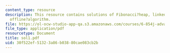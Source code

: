 ```yaml
---
content_type: resource
description: This resource contains solutions of Fibonacci?heap, linked?list, and
  offline?algorithm.
file: https://ol-ocw-studio-app-qa.s3.amazonaws.com/courses/6-854j-advanced-algorithms-fall-2005/30f522ef51323a86b03880cae083cb2b_sol1.pdf
file_type: application/pdf
resourcetype: Document
title: sol1.pdf
uid: 30f522ef-5132-3a86-b038-80cae083cb2b
---
```

